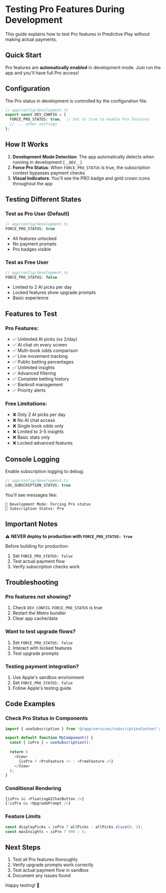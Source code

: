 # Testing Pro Features During Development

This guide explains how to test Pro features in Predictive Play without making actual payments.

## Quick Start

Pro features are **automatically enabled** in development mode. Just run the app and you'll have full Pro access!

## Configuration

The Pro status in development is controlled by the configuration file:

```typescript
// app/config/development.ts
export const DEV_CONFIG = {
  FORCE_PRO_STATUS: true,  // Set to true to enable Pro features
  // ... other settings
};
```

## How It Works

1. **Development Mode Detection**: The app automatically detects when running in development (`__DEV__`)
2. **Force Pro Status**: When `FORCE_PRO_STATUS` is true, the subscription context bypasses payment checks
3. **Visual Indicators**: You'll see the PRO badge and gold crown icons throughout the app

## Testing Different States

### Test as Pro User (Default)
```typescript
// app/config/development.ts
FORCE_PRO_STATUS: true
```
- All features unlocked
- No payment prompts
- Pro badges visible

### Test as Free User
```typescript
// app/config/development.ts
FORCE_PRO_STATUS: false
```
- Limited to 2 AI picks per day
- Locked features show upgrade prompts
- Basic experience

## Features to Test

### Pro Features:
- ✅ Unlimited AI picks (vs 2/day)
- ✅ AI chat on every screen
- ✅ Multi-book odds comparison
- ✅ Line movement tracking
- ✅ Public betting percentages
- ✅ Unlimited insights
- ✅ Advanced filtering
- ✅ Complete betting history
- ✅ Bankroll management
- ✅ Priority alerts

### Free Limitations:
- ❌ Only 2 AI picks per day
- ❌ No AI chat access
- ❌ Single book odds only
- ❌ Limited to 3-5 insights
- ❌ Basic stats only
- ❌ Locked advanced features

## Console Logging

Enable subscription logging to debug:
```typescript
// app/config/development.ts
LOG_SUBSCRIPTION_STATUS: true
```

You'll see messages like:
```
🔧 Development Mode: Forcing Pro status
📱 Subscription Status: Pro
```

## Important Notes

⚠️ **NEVER deploy to production with `FORCE_PRO_STATUS: true`**

Before building for production:
1. Set `FORCE_PRO_STATUS: false`
2. Test actual payment flow
3. Verify subscription checks work

## Troubleshooting

### Pro features not showing?
1. Check `DEV_CONFIG.FORCE_PRO_STATUS` is true
2. Restart the Metro bundler
3. Clear app cache/data

### Want to test upgrade flows?
1. Set `FORCE_PRO_STATUS: false`
2. Interact with locked features
3. Test upgrade prompts

### Testing payment integration?
1. Use Apple's sandbox environment
2. Set `FORCE_PRO_STATUS: false`
3. Follow Apple's testing guide

## Code Examples

### Check Pro Status in Components
```typescript
import { useSubscription } from '@/app/services/subscriptionContext';

export default function MyComponent() {
  const { isPro } = useSubscription();
  
  return (
    <View>
      {isPro ? <ProFeature /> : <FreeFeature />}
    </View>
  );
}
```

### Conditional Rendering
```typescript
{isPro && <FloatingAIChatButton />}
{!isPro && <UpgradePrompt />}
```

### Feature Limits
```typescript
const displayPicks = isPro ? allPicks : allPicks.slice(0, 2);
const maxInsights = isPro ? 999 : 5;
```

## Next Steps

1. Test all Pro features thoroughly
2. Verify upgrade prompts work correctly
3. Test actual payment flow in sandbox
4. Document any issues found

Happy testing! 🚀 